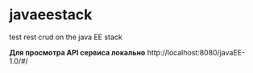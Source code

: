 # javaeestack
test rest crud on the java EE stack 


**Для просмотра API сервиса локально**
http://localhost:8080/javaEE-1.0/#/
